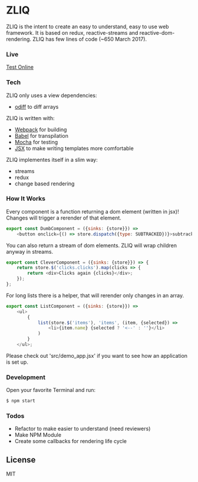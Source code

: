 # ZLIQ

ZLIQ is the intent to create an easy to understand, easy to use web framework. It is based on redux, reactive-streams and reactive-dom-rendering. ZLIQ has few lines of code (~650 March 2017).

### Live
[Test Online](https://cleaner-tortoise-23337.netlify.com/)

### Tech

ZLIQ only uses a view dependencies:
 - [odiff](https://github.com/Tixit/odiff) to diff arrays
 
ZLIQ is written with:
 - [Webpack](https://github.com/webpack/webpack) for building
 - [Babel](https://github.com/babel/babel) for transpilation
 - [Mocha](https://github.com/mochajs/mocha) for testing
 - [JSX](https://facebook.github.io/jsx/) to make writing templates more comfortable

ZLIQ implementes itself in a slim way:
 - streams
 - redux
 - change based rendering

### How It Works

Every component is a function returning a dom element (written in jsx)! Changes will trigger a rerender of that element. 

```js
export const DumbComponent = ({sinks: {store}}) =>
	<button onclick={() => store.dispatch({type: SUBTRACKED})}>subtracked</button>;
```

You can also return a stream of dom elements. ZLIQ will wrap children anyway in streams.

```js
export const CleverComponent = ({sinks: {store}}) => {
	return store.$('clicks.clicks').map(clicks => {
		return <div>Clicks again {clicks}</div>;
	});
};
```

For long lists there is a helper, that will rerender only changes in an array.

```js
export const ListComponent = ({sinks: {store}}) =>
	<ul> 
		{
			list(store.$('items'), 'items', (item, {selected}) =>
				<li>{item.name} {selected ? '<--' : ''}</li>
			)
		}
	</ul>;
```

Please check out 'src/demo_app.jsx' if you want to see how an application is set up.

### Development

Open your favorite Terminal and run:

```sh
$ npm start
```

### Todos

 - Refactor to make easier to understand (need reviewers)
 - Make NPM Module
 - Create some callbacks for rendering life cycle

License
----

MIT
